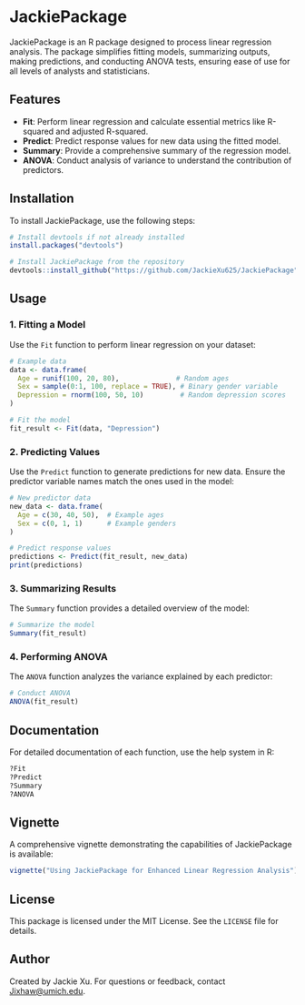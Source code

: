 
# JackiePackage

JackiePackage is an R package designed to process linear regression analysis. The package simplifies fitting models, summarizing outputs, making predictions, and conducting ANOVA tests, ensuring ease of use for all levels of analysts and statisticians.

## Features
- **Fit**: Perform linear regression and calculate essential metrics like R-squared and adjusted R-squared.
- **Predict**: Predict response values for new data using the fitted model.
- **Summary**: Provide a comprehensive summary of the regression model.
- **ANOVA**: Conduct analysis of variance to understand the contribution of predictors.

## Installation
To install JackiePackage, use the following steps:
```R
# Install devtools if not already installed
install.packages("devtools")

# Install JackiePackage from the repository
devtools::install_github("https://github.com/JackieXu625/JackiePackage")
```

## Usage

### 1. Fitting a Model
Use the `Fit` function to perform linear regression on your dataset:
```R
# Example data
data <- data.frame(
  Age = runif(100, 20, 80),              # Random ages
  Sex = sample(0:1, 100, replace = TRUE), # Binary gender variable
  Depression = rnorm(100, 50, 10)         # Random depression scores
)

# Fit the model
fit_result <- Fit(data, "Depression")
```

### 2. Predicting Values
Use the `Predict` function to generate predictions for new data. Ensure the predictor variable names match the ones used in the model:
```R
# New predictor data
new_data <- data.frame(
  Age = c(30, 40, 50),  # Example ages
  Sex = c(0, 1, 1)      # Example genders
)

# Predict response values
predictions <- Predict(fit_result, new_data)
print(predictions)
```

### 3. Summarizing Results
The `Summary` function provides a detailed overview of the model:
```R
# Summarize the model
Summary(fit_result)
```

### 4. Performing ANOVA
The `ANOVA` function analyzes the variance explained by each predictor:
```R
# Conduct ANOVA
ANOVA(fit_result)
```

## Documentation
For detailed documentation of each function, use the help system in R:
```R
?Fit
?Predict
?Summary
?ANOVA
```

## Vignette
A comprehensive vignette demonstrating the capabilities of JackiePackage is available:
```R
vignette("Using JackiePackage for Enhanced Linear Regression Analysis")
```

## License
This package is licensed under the MIT License. See the `LICENSE` file for details.

## Author
Created by Jackie Xu. For questions or feedback, contact [Jixhaw@umich.edu](mailto:Jixhaw@umich.edu).
